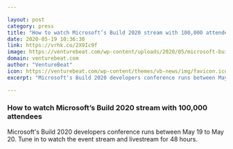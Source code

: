 ```yaml
---

layout: post
category: press
title: "How to watch Microsoft’s Build 2020 stream with 100,000 attendees"
date: 2020-05-19 10:36:30
link: https://vrhk.co/2X9Ic9f
image: https://venturebeat.com/wp-content/uploads/2020/05/microsoft-build-2020.png?w=1200&strip=all
domain: venturebeat.com
author: "VentureBeat"
icon: https://venturebeat.com/wp-content/themes/vb-news/img/favicon.ico
excerpt: "Microsoft's Build 2020 developers conference runs between May 19 to May 20. Tune in to watch the event stream and livestream for 48 hours."

---
```


### How to watch Microsoft’s Build 2020 stream with 100,000 attendees

Microsoft's Build 2020 developers conference runs between May 19 to May 20. Tune in to watch the event stream and livestream for 48 hours.